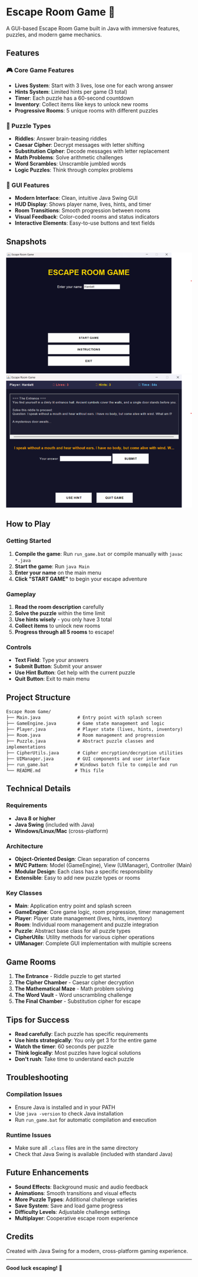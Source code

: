 # Escape Room Game 🚪

A GUI-based Escape Room Game built in Java with immersive features, puzzles, and modern game mechanics.

## Features

### 🎮 Core Game Features
- **Lives System**: Start with 3 lives, lose one for each wrong answer
- **Hints System**: Limited hints per game (3 total)
- **Timer**: Each puzzle has a 60-second countdown
- **Inventory**: Collect items like keys to unlock new rooms
- **Progressive Rooms**: 5 unique rooms with different puzzles

### 🧩 Puzzle Types
- **Riddles**: Answer brain-teasing riddles
- **Caesar Cipher**: Decrypt messages with letter shifting
- **Substitution Cipher**: Decode messages with letter replacement
- **Math Problems**: Solve arithmetic challenges
- **Word Scrambles**: Unscramble jumbled words
- **Logic Puzzles**: Think through complex problems

### 🎨 GUI Features
- **Modern Interface**: Clean, intuitive Java Swing GUI
- **HUD Display**: Shows player name, lives, hints, and timer
- **Room Transitions**: Smooth progression between rooms
- **Visual Feedback**: Color-coded rooms and status indicators
- **Interactive Elements**: Easy-to-use buttons and text fields

## Snapshots

![image_alt](https://github.com/hardattmangrola/EscapeRoomGame/blob/2dc504609694564437aad1daabaa125e718611cd/game1.png)
![image_alt](https://github.com/hardattmangrola/EscapeRoomGame/blob/2dc504609694564437aad1daabaa125e718611cd/game2.png)

## How to Play

### Getting Started
1. **Compile the game**: Run `run_game.bat` or compile manually with `javac *.java`
2. **Start the game**: Run `java Main`
3. **Enter your name** on the main menu
4. **Click "START GAME"** to begin your escape adventure

### Gameplay
1. **Read the room description** carefully
2. **Solve the puzzle** within the time limit
3. **Use hints wisely** - you only have 3 total
4. **Collect items** to unlock new rooms
5. **Progress through all 5 rooms** to escape!

### Controls
- **Text Field**: Type your answers
- **Submit Button**: Submit your answer
- **Use Hint Button**: Get help with the current puzzle
- **Quit Button**: Exit to main menu

## Project Structure

```
Escape Room Game/
├── Main.java              # Entry point with splash screen
├── GameEngine.java        # Game state management and logic
├── Player.java            # Player state (lives, hints, inventory)
├── Room.java              # Room management and progression
├── Puzzle.java            # Abstract puzzle classes and implementations
├── CipherUtils.java       # Cipher encryption/decryption utilities
├── UIManager.java         # GUI components and user interface
├── run_game.bat          # Windows batch file to compile and run
└── README.md             # This file
```

## Technical Details

### Requirements
- **Java 8 or higher**
- **Java Swing** (included with Java)
- **Windows/Linux/Mac** (cross-platform)

### Architecture
- **Object-Oriented Design**: Clean separation of concerns
- **MVC Pattern**: Model (GameEngine), View (UIManager), Controller (Main)
- **Modular Design**: Each class has a specific responsibility
- **Extensible**: Easy to add new puzzle types or rooms

### Key Classes
- **Main**: Application entry point and splash screen
- **GameEngine**: Core game logic, room progression, timer management
- **Player**: Player state management (lives, hints, inventory)
- **Room**: Individual room management and puzzle integration
- **Puzzle**: Abstract base class for all puzzle types
- **CipherUtils**: Utility methods for various cipher operations
- **UIManager**: Complete GUI implementation with multiple screens

## Game Rooms

1. **The Entrance** - Riddle puzzle to get started
2. **The Cipher Chamber** - Caesar cipher decryption
3. **The Mathematical Maze** - Math problem solving
4. **The Word Vault** - Word unscrambling challenge
5. **The Final Chamber** - Substitution cipher for escape

## Tips for Success

- **Read carefully**: Each puzzle has specific requirements
- **Use hints strategically**: You only get 3 for the entire game
- **Watch the timer**: 60 seconds per puzzle
- **Think logically**: Most puzzles have logical solutions
- **Don't rush**: Take time to understand each puzzle

## Troubleshooting

### Compilation Issues
- Ensure Java is installed and in your PATH
- Use `java -version` to check Java installation
- Run `run_game.bat` for automatic compilation and execution

### Runtime Issues
- Make sure all `.class` files are in the same directory
- Check that Java Swing is available (included with standard Java)

## Future Enhancements

- **Sound Effects**: Background music and audio feedback
- **Animations**: Smooth transitions and visual effects
- **More Puzzle Types**: Additional challenge varieties
- **Save System**: Save and load game progress
- **Difficulty Levels**: Adjustable challenge settings
- **Multiplayer**: Cooperative escape room experience

## Credits

Created with Java Swing for a modern, cross-platform gaming experience.

---

**Good luck escaping! 🎯**

